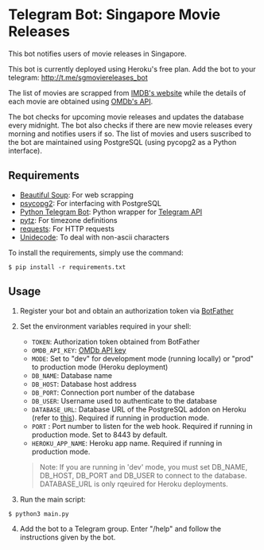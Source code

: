 # Telegram Bot: Singapore Movie Releases

This bot notifies users of movie releases in Singapore.

This bot is currently deployed using Heroku's free plan. Add the bot to your telegram: http://t.me/sgmoviereleases_bot

The list of movies are scrapped from [IMDB's website](https://www.imdb.com/calendar/?region=sg) while the details of each movie are obtained using [OMDb's API](https://www.omdbapi.com/).

The bot checks for upcoming movie releases and updates the database every midnight. The bot also checks if there are new movie releases every morning and notifies users if so. The list of movies and users suscribed to the bot are maintained using PostgreSQL (using pycopg2 as a Python interface).

## Requirements
* [Beautiful Soup](https://www.crummy.com/software/BeautifulSoup/bs4/doc/): For web scrapping
* [psycopg2](https://www.psycopg.org/docs/): For interfacing with PostgreSQL
* [Python Telegram Bot](https://github.com/python-telegram-bot/python-telegram-bot): Python wrapper for [Telegram API](https://core.telegram.org/bots/api)
* [pytz](https://pythonhosted.org/pytz/): For timezone definitions
* [requests](https://requests.readthedocs.io/en/master/): For HTTP requests
* [Unidecode](https://github.com/takluyver/Unidecode): To deal with non-ascii characters

To install the requirements, simply use the command:
```shell
$ pip install -r requirements.txt
```

## Usage
1. Register your bot and obtain an authorization token via [BotFather](https://core.telegram.org/bots/#6-botfather)
2. Set the environment variables required in your shell:
   - `TOKEN`: Authorization token obtained from BotFather
   - `OMDB_API_KEY`: [OMDb API key](https://www.omdbapi.com/apikey.aspx)
   - `MODE`: Set to "dev" for development mode (running locally) or "prod" to production mode (Heroku deployment)
   - `DB_NAME`: Database name
   - `DB_HOST`: Database host address
   - `DB_PORT`: Connection port number of the database
   - `DB_USER`: Username used to authenticate to the database
   - `DATABASE_URL`: Database URL of the PostgreSQL addon on Heroku (refer to [this](https://devcenter.heroku.com/articles/heroku-postgresql)). Required if running in production mode.
   - `PORT` : Port number to listen for the web hook. Required if running in production mode. Set to 8443 by default.
   - `HEROKU_APP_NAME`: Heroku app name. Required if running in production mode.

   > Note: If you are running in 'dev' mode, you must set DB_NAME, DB_HOST, DB_PORT and DB_USER to connect to the database.
   > DATABASE_URL is only rqeuired for Heroku deployments.
3. Run the main script:
```shell
$ python3 main.py 
```
4. Add the bot to a Telegram group. Enter "/help" and follow the instructions given by the bot.